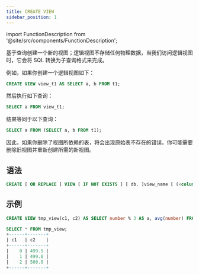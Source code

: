 ```yaml
---
title: CREATE VIEW
sidebar_position: 1
---
```


import FunctionDescription from '@site/src/components/FunctionDescription';

<FunctionDescription description="引入或更新于：v1.2.339"/>

基于查询创建一个新的视图；逻辑视图不存储任何物理数据，当我们访问逻辑视图时，它会将 SQL 转换为子查询格式来完成。

例如，如果你创建一个逻辑视图如下：

```sql
CREATE VIEW view_t1 AS SELECT a, b FROM t1;
```
然后执行如下查询：
```sql
SELECT a FROM view_t1;
```
结果等同于以下查询：
```sql
SELECT a FROM (SELECT a, b FROM t1);
```

因此，如果你删除了视图所依赖的表，将会出现原始表不存在的错误。你可能需要删除旧视图并重新创建所需的新视图。

## 语法

```sql
CREATE [ OR REPLACE ] VIEW [ IF NOT EXISTS ] [ db. ]view_name [ (<column>, ...) ] AS SELECT query
```

## 示例

```sql
CREATE VIEW tmp_view(c1, c2) AS SELECT number % 3 AS a, avg(number) FROM numbers(1000) GROUP BY a ORDER BY a;

SELECT * FROM tmp_view;
+------+-------+
| c1   | c2    |
+------+-------+
|    0 | 499.5 |
|    1 | 499.0 |
|    2 | 500.0 |
+------+-------+
```